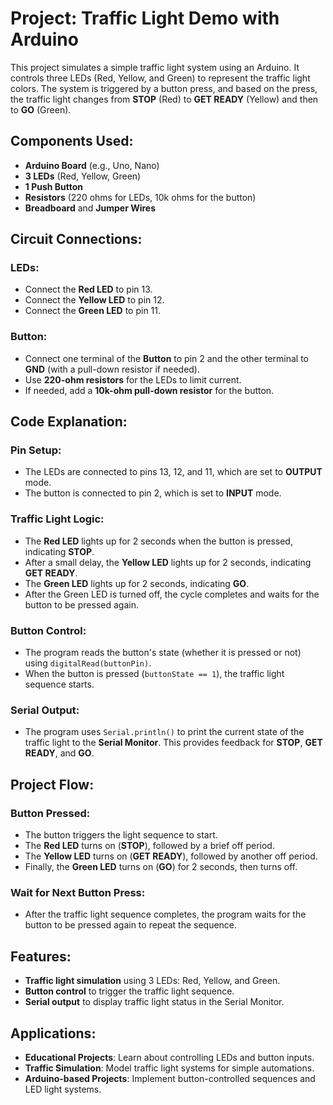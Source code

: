 # Project: Traffic Light Demo with Arduino

This project simulates a simple traffic light system using an Arduino. It controls three LEDs (Red, Yellow, and Green) to represent the traffic light colors. The system is triggered by a button press, and based on the press, the traffic light changes from **STOP** (Red) to **GET READY** (Yellow) and then to **GO** (Green).

## Components Used:
- **Arduino Board** (e.g., Uno, Nano)
- **3 LEDs** (Red, Yellow, Green)
- **1 Push Button**
- **Resistors** (220 ohms for LEDs, 10k ohms for the button)
- **Breadboard** and **Jumper Wires**

## Circuit Connections:
### LEDs:
- Connect the **Red LED** to pin 13.
- Connect the **Yellow LED** to pin 12.
- Connect the **Green LED** to pin 11.

### Button:
- Connect one terminal of the **Button** to pin 2 and the other terminal to **GND** (with a pull-down resistor if needed).
- Use **220-ohm resistors** for the LEDs to limit current.
- If needed, add a **10k-ohm pull-down resistor** for the button.

## Code Explanation:
### Pin Setup:
- The LEDs are connected to pins 13, 12, and 11, which are set to **OUTPUT** mode.
- The button is connected to pin 2, which is set to **INPUT** mode.

### Traffic Light Logic:
- The **Red LED** lights up for 2 seconds when the button is pressed, indicating **STOP**.
- After a small delay, the **Yellow LED** lights up for 2 seconds, indicating **GET READY**.
- The **Green LED** lights up for 2 seconds, indicating **GO**.
- After the Green LED is turned off, the cycle completes and waits for the button to be pressed again.

### Button Control:
- The program reads the button's state (whether it is pressed or not) using `digitalRead(buttonPin)`.
- When the button is pressed (`buttonState == 1`), the traffic light sequence starts.

### Serial Output:
- The program uses `Serial.println()` to print the current state of the traffic light to the **Serial Monitor**. This provides feedback for **STOP**, **GET READY**, and **GO**.

## Project Flow:
### Button Pressed:
- The button triggers the light sequence to start.
- The **Red LED** turns on (**STOP**), followed by a brief off period.
- The **Yellow LED** turns on (**GET READY**), followed by another off period.
- Finally, the **Green LED** turns on (**GO**) for 2 seconds, then turns off.

### Wait for Next Button Press:
- After the traffic light sequence completes, the program waits for the button to be pressed again to repeat the sequence.

## Features:
- **Traffic light simulation** using 3 LEDs: Red, Yellow, and Green.
- **Button control** to trigger the traffic light sequence.
- **Serial output** to display traffic light status in the Serial Monitor.

## Applications:
- **Educational Projects**: Learn about controlling LEDs and button inputs.
- **Traffic Simulation**: Model traffic light systems for simple automations.
- **Arduino-based Projects**: Implement button-controlled sequences and LED light systems.
